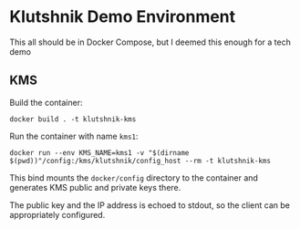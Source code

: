 Klutshnik Demo Environment
==========================

This all should be in Docker Compose, but I deemed this enough for a tech demo

## KMS

Build the container:

`docker build . -t klutshnik-kms`

Run the container with name `kms1`:

`docker run --env KMS_NAME=kms1 -v "$(dirname $(pwd))"/config:/kms/klutshnik/config_host --rm -t klutshnik-kms`

This bind mounts the `docker/config` directory to the container and generates KMS public and private keys there.

The public key and the IP address is echoed to stdout, so the client can be appropriately configured.

